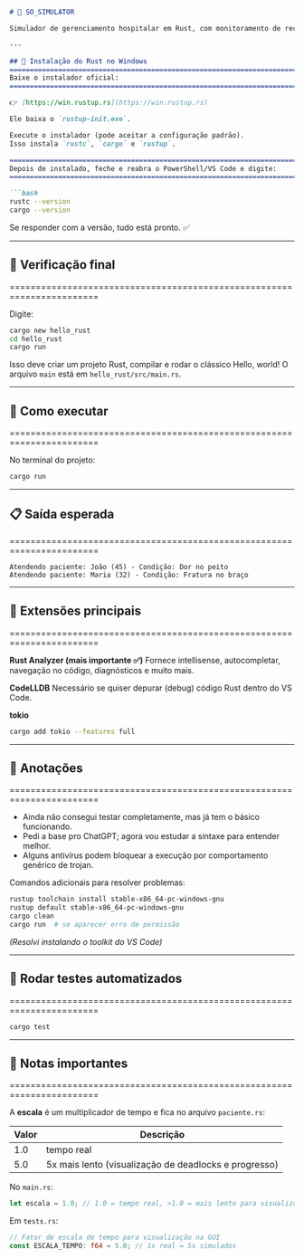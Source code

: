 

````markdown
# 🏥 SO_SIMULATOR

Simulador de gerenciamento hospitalar em Rust, com monitoramento de recursos, progresso de pacientes e logs em tempo real.

---

## 🔹 Instalação do Rust no Windows
=======================================================================
Baixe o instalador oficial:
=======================================================================

👉 [https://win.rustup.rs](https://win.rustup.rs)

Ele baixa o `rustup-init.exe`.  

Execute o instalador (pode aceitar a configuração padrão).  
Isso instala `rustc`, `cargo` e `rustup`.

=======================================================================
Depois de instalado, feche e reabra o PowerShell/VS Code e digite:
=======================================================================

```bash
rustc --version
cargo --version
````

Se responder com a versão, tudo está pronto. ✅

---

## 🔹 Verificação final

=======================================================================

Digite:

```bash
cargo new hello_rust
cd hello_rust
cargo run
```

Isso deve criar um projeto Rust, compilar e rodar o clássico Hello, world!
O arquivo `main` está em `hello_rust/src/main.rs`.

---

## 🔹 Como executar

=======================================================================

No terminal do projeto:

```bash
cargo run
```

---

## 📋 Saída esperada

=======================================================================

```text
Atendendo paciente: João (45) - Condição: Dor no peito
Atendendo paciente: Maria (32) - Condição: Fratura no braço
```

---

## 🔹 Extensões principais

=======================================================================

**Rust Analyzer (mais importante ✅)**
Fornece intellisense, autocompletar, navegação no código, diagnósticos e muito mais.

**CodeLLDB**
Necessário se quiser depurar (debug) código Rust dentro do VS Code.

**tokio**

```bash
cargo add tokio --features full
```

---

## 🔹 Anotações

=======================================================================

* Ainda não consegui testar completamente, mas já tem o básico funcionando.
* Pedi a base pro ChatGPT; agora vou estudar a sintaxe para entender melhor.
* Alguns antivírus podem bloquear a execução por comportamento genérico de trojan.

Comandos adicionais para resolver problemas:

```bash
rustup toolchain install stable-x86_64-pc-windows-gnu
rustup default stable-x86_64-pc-windows-gnu
cargo clean
cargo run  # se aparecer erro de permissão
```

*(Resolvi instalando o toolkit do VS Code)*

---

## 🔹 Rodar testes automatizados

=======================================================================

```bash
cargo test
```

---

## 🔹 Notas importantes

=======================================================================

A **escala** é um multiplicador de tempo e fica no arquivo `paciente.rs`:

| Valor | Descrição                                             |
| ----- | ----------------------------------------------------- |
| 1.0   | tempo real                                            |
| 5.0   | 5x mais lento (visualização de deadlocks e progresso) |

No `main.rs`:

```rust
let escala = 1.0; // 1.0 = tempo real, >1.0 = mais lento para visualizar GUI
```

Em `tests.rs`:

```rust
// Fator de escala de tempo para visualização na GUI
const ESCALA_TEMPO: f64 = 5.0; // 1s real = 5s simulados
```



